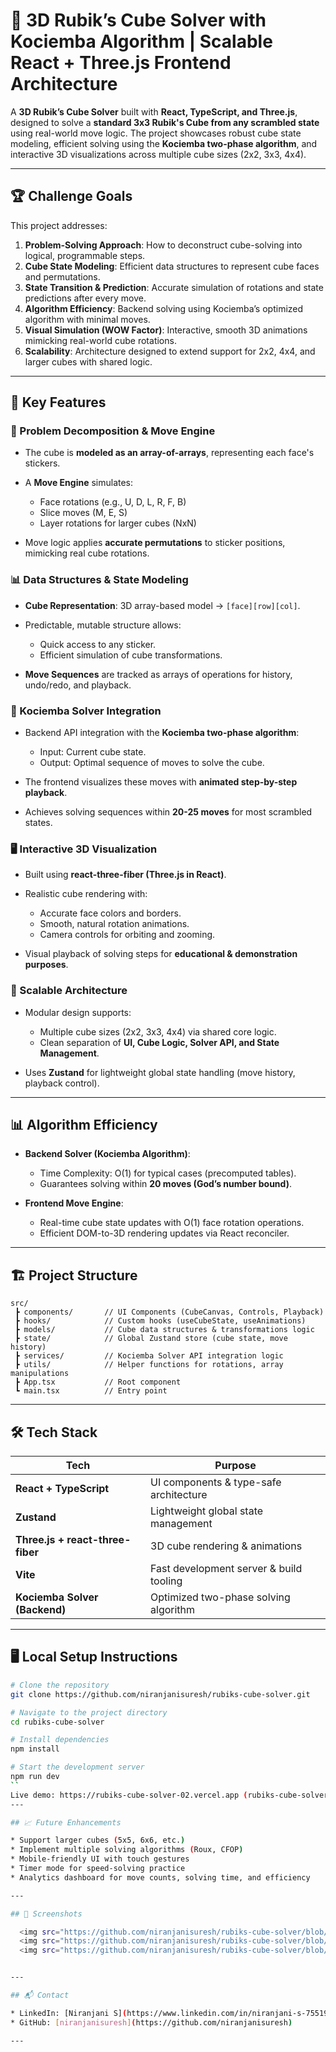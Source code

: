 # 🧩  3D Rubik’s Cube Solver with Kociemba Algorithm | Scalable React + Three.js Frontend Architecture

A **3D Rubik’s Cube Solver** built with **React, TypeScript, and Three.js**, designed to solve a **standard 3x3 Rubik's Cube from any scrambled state** using real-world move logic. The project showcases robust cube state modeling, efficient solving using the **Kociemba two-phase algorithm**, and interactive 3D visualizations across multiple cube sizes (2x2, 3x3, 4x4).

---

## 🏆 Challenge Goals

This project addresses:

1. **Problem-Solving Approach**: How to deconstruct cube-solving into logical, programmable steps.
2. **Cube State Modeling**: Efficient data structures to represent cube faces and permutations.
3. **State Transition & Prediction**: Accurate simulation of rotations and state predictions after every move.
4. **Algorithm Efficiency**: Backend solving using Kociemba’s optimized algorithm with minimal moves.
5. **Visual Simulation (WOW Factor)**: Interactive, smooth 3D animations mimicking real-world cube rotations.
6. **Scalability**: Architecture designed to extend support for 2x2, 4x4, and larger cubes with shared logic.

---

## 🚀 Key Features

### 🧠 Problem Decomposition & Move Engine

* The cube is **modeled as an array-of-arrays**, representing each face's stickers.
* A **Move Engine** simulates:

  * Face rotations (e.g., U, D, L, R, F, B)
  * Slice moves (M, E, S)
  * Layer rotations for larger cubes (NxN)
* Move logic applies **accurate permutations** to sticker positions, mimicking real cube rotations.

### 📊 Data Structures & State Modeling

* **Cube Representation**: 3D array-based model → `[face][row][col]`.
* Predictable, mutable structure allows:

  * Quick access to any sticker.
  * Efficient simulation of cube transformations.
* **Move Sequences** are tracked as arrays of operations for history, undo/redo, and playback.

### 🔗 Kociemba Solver Integration

* Backend API integration with the **Kociemba two-phase algorithm**:

  * Input: Current cube state.
  * Output: Optimal sequence of moves to solve the cube.
* The frontend visualizes these moves with **animated step-by-step playback**.
* Achieves solving sequences within **20-25 moves** for most scrambled states.

### 🖥️ Interactive 3D Visualization

* Built using **react-three-fiber (Three.js in React)**.
* Realistic cube rendering with:

  * Accurate face colors and borders.
  * Smooth, natural rotation animations.
  * Camera controls for orbiting and zooming.
* Visual playback of solving steps for **educational & demonstration purposes**.

### 🧱 Scalable Architecture

* Modular design supports:

  * Multiple cube sizes (2x2, 3x3, 4x4) via shared core logic.
  * Clean separation of **UI, Cube Logic, Solver API, and State Management**.
* Uses **Zustand** for lightweight global state handling (move history, playback control).

---

## 📊 Algorithm Efficiency

* **Backend Solver (Kociemba Algorithm)**:

  * Time Complexity: O(1) for typical cases (precomputed tables).
  * Guarantees solving within **20 moves (God’s number bound)**.
* **Frontend Move Engine**:

  * Real-time cube state updates with O(1) face rotation operations.
  * Efficient DOM-to-3D rendering updates via React reconciler.

---

## 🏗️ Project Structure

```
src/
 ┣ components/       // UI Components (CubeCanvas, Controls, Playback)
 ┣ hooks/            // Custom hooks (useCubeState, useAnimations)
 ┣ models/           // Cube data structures & transformations logic
 ┣ state/            // Global Zustand store (cube state, move history)
 ┣ services/         // Kociemba Solver API integration logic
 ┣ utils/            // Helper functions for rotations, array manipulations
 ┣ App.tsx           // Root component
 ┗ main.tsx          // Entry point
```

---

## 🛠️ Tech Stack

| Tech                             | Purpose                                 |
| -------------------------------- | --------------------------------------- |
| **React + TypeScript**           | UI components & type-safe architecture  |
| **Zustand**                      | Lightweight global state management     |
| **Three.js + react-three-fiber** | 3D cube rendering & animations          |
| **Vite**                         | Fast development server & build tooling |
| **Kociemba Solver (Backend)**    | Optimized two-phase solving algorithm   |

---

## 🖥️ Local Setup Instructions

```bash
# Clone the repository
git clone https://github.com/niranjanisuresh/rubiks-cube-solver.git

# Navigate to the project directory
cd rubiks-cube-solver

# Install dependencies
npm install

# Start the development server
npm run dev
``
Live demo: https://rubiks-cube-solver-02.vercel.app (rubiks-cube-solver-02.vercel.app)
---

## 📈 Future Enhancements

* Support larger cubes (5x5, 6x6, etc.)
* Implement multiple solving algorithms (Roux, CFOP)
* Mobile-friendly UI with touch gestures
* Timer mode for speed-solving practice
* Analytics dashboard for move counts, solving time, and efficiency

---

## 📸 Screenshots

  <img src="https://github.com/niranjanisuresh/rubiks-cube-solver/blob/6d52ba19cd14c45c78d271ad09b5975146715a03/2x2cube.png.png" width="300"/>
  <img src="https://github.com/niranjanisuresh/rubiks-cube-solver/blob/6d52ba19cd14c45c78d271ad09b5975146715a03/3x3cube.png.png" width="300"/>
  <img src="https://github.com/niranjanisuresh/rubiks-cube-solver/blob/6d52ba19cd14c45c78d271ad09b5975146715a03/4x4cube.png.png" width="300"/>


---

## 📬 Contact

* LinkedIn: [Niranjani S](https://www.linkedin.com/in/niranjani-s-75519b2a6/)
* GitHub: [niranjanisuresh](https://github.com/niranjanisuresh)

---

